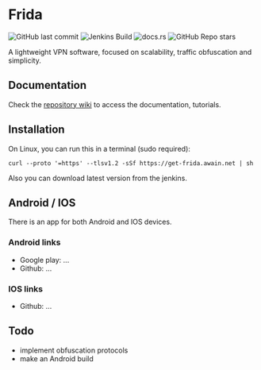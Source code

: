 # Frida

![GitHub last commit](https://img.shields.io/github/last-commit/alterdekim/Frida)
![Jenkins Build](https://img.shields.io/jenkins/build?jobUrl=https%3A%2F%2Fjenkins.awain.net%2Fjob%2FFrida%2F)
![docs.rs](https://img.shields.io/docsrs/:crate)
![GitHub Repo stars](https://img.shields.io/github/stars/alterdekim/Frida)


A lightweight VPN software, focused on scalability, traffic obfuscation and simplicity.

## Documentation

Check the [repository wiki]() to access the documentation, tutorials.

## Installation

On Linux, you can run this in a terminal (sudo required):

```
curl --proto '=https' --tlsv1.2 -sSf https://get-frida.awain.net | sh
```

Also you can download latest version from the jenkins.

## Android / IOS

There is an app for both Android and IOS devices.

### Android links
 - Google play: ...
 - Github: ...

### IOS links
 - Github: ...

## Todo
 - implement obfuscation protocols
 - make an Android build
